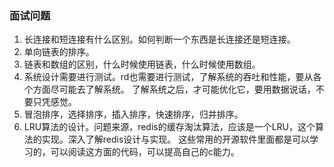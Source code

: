 ### 面试问题

1. 长连接和短连接有什么区别。如何判断一个东西是长连接还是短连接。
2. 单向链表的排序。
3. 链表和数组的区别，什么时候使用链表，什么时候使用数组。
4. 系统设计需要进行测试。rd也需要进行测试，了解系统的吞吐和性能，要从各个方面尽可能去了解系统。
   了解系统之后，才可能优化它，要用数据说话，不要只凭感觉。
5. 冒泡排序，选择排序，插入排序，快速排序，归并排序。
6. LRU算法的设计。问题来源，redis的缓存淘汰算法，应该是一个LRU，这个算法的实现。深入了解redis设计与实现。
   这些常用的开源软件里面都是可以学习的，可以阅读这方面的代码，可以提高自己的c能力。




